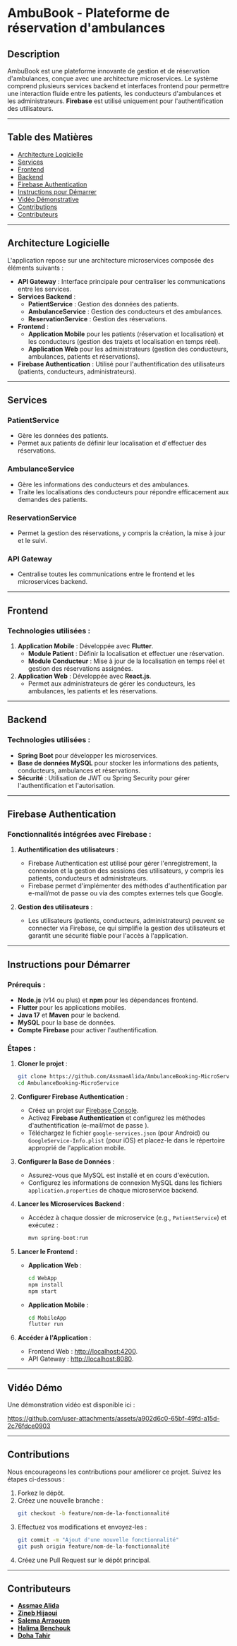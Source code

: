 

# **AmbuBook** - Plateforme de réservation d'ambulances

## **Description**
AmbuBook est une plateforme innovante de gestion et de réservation d'ambulances, conçue avec une architecture microservices. Le système comprend plusieurs services backend et interfaces frontend pour permettre une interaction fluide entre les patients, les conducteurs d'ambulances et les administrateurs. **Firebase** est utilisé uniquement pour l'authentification des utilisateurs.

---

## **Table des Matières**
- [Architecture Logicielle](#architecture-logicielle)
- [Services](#services)
- [Frontend](#frontend)
- [Backend](#backend)
- [Firebase Authentication](#firebase-authentication)
- [Instructions pour Démarrer](#instructions-pour-démarrer)
- [Vidéo Démonstrative](#vidéo-démo)
- [Contributions](#contributions)
- [Contributeurs](#contributeurs)

---

## **Architecture Logicielle**
L'application repose sur une architecture microservices composée des éléments suivants :
- **API Gateway** : Interface principale pour centraliser les communications entre les services.
- **Services Backend** :
  - **PatientService** : Gestion des données des patients.
  - **AmbulanceService** : Gestion des conducteurs et des ambulances.
  - **ReservationService** : Gestion des réservations.
- **Frontend** :
  - **Application Mobile** pour les patients (réservation et localisation) et les conducteurs (gestion des trajets et localisation en temps réel).
  - **Application Web** pour les administrateurs (gestion des conducteurs, ambulances, patients et réservations).
- **Firebase Authentication** : Utilisé pour l'authentification des utilisateurs (patients, conducteurs, administrateurs).

---

## **Services**
### **PatientService**
- Gère les données des patients.
- Permet aux patients de définir leur localisation et d'effectuer des réservations.

### **AmbulanceService**
- Gère les informations des conducteurs et des ambulances.
- Traite les localisations des conducteurs pour répondre efficacement aux demandes des patients.

### **ReservationService**
- Permet la gestion des réservations, y compris la création, la mise à jour et le suivi.

### **API Gateway**
- Centralise toutes les communications entre le frontend et les microservices backend.

---

## **Frontend**
### **Technologies utilisées** :
1. **Application Mobile** : Développée avec **Flutter**.
   - **Module Patient** : Définir la localisation et effectuer une réservation.
   - **Module Conducteur** : Mise à jour de la localisation en temps réel et gestion des réservations assignées.
2. **Application Web** : Développée avec **React.js**.
   - Permet aux administrateurs de gérer les conducteurs, les ambulances, les patients et les réservations.

---

## **Backend**
### **Technologies utilisées** :
- **Spring Boot** pour développer les microservices.
- **Base de données MySQL** pour stocker les informations des patients, conducteurs, ambulances et réservations.
- **Sécurité** : Utilisation de JWT ou Spring Security pour gérer l'authentification et l'autorisation.

---

## **Firebase Authentication**
### **Fonctionnalités intégrées avec Firebase** :
1. **Authentification des utilisateurs** :
   - Firebase Authentication est utilisé pour gérer l'enregistrement, la connexion et la gestion des sessions des utilisateurs, y compris les patients, conducteurs et administrateurs.
   - Firebase permet d'implémenter des méthodes d'authentification par e-mail/mot de passe ou via des comptes externes tels que Google.

2. **Gestion des utilisateurs** :
   - Les utilisateurs (patients, conducteurs, administrateurs) peuvent se connecter via Firebase, ce qui simplifie la gestion des utilisateurs et garantit une sécurité fiable pour l'accès à l'application.

---

## **Instructions pour Démarrer**
### **Prérequis** :
- **Node.js** (v14 ou plus) et **npm** pour les dépendances frontend.
- **Flutter** pour les applications mobiles.
- **Java 17** et **Maven** pour le backend.
- **MySQL** pour la base de données.
- **Compte Firebase** pour activer l'authentification.

### **Étapes** :
1. **Cloner le projet** :
   ```bash
   git clone https://github.com/AssmaeAlida/AmbulanceBooking-MicroService.git
   cd AmbulanceBooking-MicroService
   ```

2. **Configurer Firebase Authentication** :
   - Créez un projet sur [Firebase Console](https://firebase.google.com/).
   - Activez **Firebase Authentication** et configurez les méthodes d'authentification (e-mail/mot de passe ).
   - Téléchargez le fichier `google-services.json` (pour Android) ou `GoogleService-Info.plist` (pour iOS) et placez-le dans le répertoire approprié de l'application mobile.

3. **Configurer la Base de Données** :
   - Assurez-vous que MySQL est installé et en cours d'exécution.
   - Configurez les informations de connexion MySQL dans les fichiers `application.properties` de chaque microservice backend.

4. **Lancer les Microservices Backend** :
   - Accédez à chaque dossier de microservice (e.g., `PatientService`) et exécutez :
     ```bash
     mvn spring-boot:run
     ```

5. **Lancer le Frontend** :
   - **Application Web** :
     ```bash
     cd WebApp
     npm install
     npm start
     ```
   - **Application Mobile** :
     ```bash
     cd MobileApp
     flutter run
     ```

6. **Accéder à l'Application** :
   - Frontend Web : [http://localhost:4200](http://localhost:4200).
   - API Gateway : [http://localhost:8080](http://localhost:8088).

---

## **Vidéo Démo**
Une démonstration vidéo est disponible ici : 


   https://github.com/user-attachments/assets/a902d6c0-65bf-49fd-a15d-2c76fdce0903

---

## **Contributions**
Nous encourageons les contributions pour améliorer ce projet. Suivez les étapes ci-dessous :
1. Forkez le dépôt.
2. Créez une nouvelle branche :
   ```bash
   git checkout -b feature/nom-de-la-fonctionnalité
   ```
3. Effectuez vos modifications et envoyez-les :
   ```bash
   git commit -m "Ajout d'une nouvelle fonctionnalité"
   git push origin feature/nom-de-la-fonctionnalité
   ```
4. Créez une Pull Request sur le dépôt principal.

---

## **Contributeurs**
- **[Assmae Alida](https://github.com/AssmaeAlida)**
- **[Zineb Hijaoui](https://github.com/ZinebHijaoui)**
- **[Salema Arraouen](https://github.com/SalemaArraouen)**
- **[Halima Benchouk](https://github.com/HalimaBenchouk)**
- **[Doha Tahir](https://github.com/DohaTahir)**
